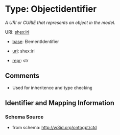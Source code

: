 # Type: Objectidentifier


_A URI or CURIE that represents an object in the model._


URI: [shex:iri](http://www.w3.org/ns/shex#iri)

* [base](https://w3id.org/linkml/base): ElementIdentifier

* [uri](https://w3id.org/linkml/uri): shex:iri

* [repr](https://w3id.org/linkml/repr): str








## Comments

* Used for inheritence and type checking

## Identifier and Mapping Information







### Schema Source


* from schema: http://w3id.org/ontogpt/ctd



